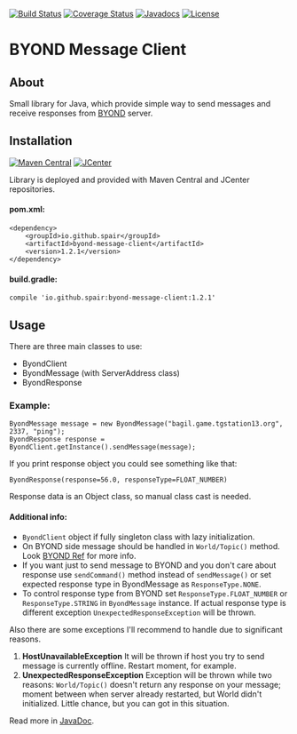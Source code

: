 [![Build Status](https://travis-ci.org/SpaiR/byond-message-client.svg?branch=master)](https://travis-ci.org/SpaiR/byond-message-client) 
[![Coverage Status](https://coveralls.io/repos/github/SpaiR/byond-message-client/badge.svg?branch=master)](https://coveralls.io/github/SpaiR/byond-message-client?branch=master)
[![Javadocs](https://www.javadoc.io/badge/io.github.spair/byond-message-client.svg)](https://www.javadoc.io/doc/io.github.spair/byond-message-client)
[![License](http://img.shields.io/badge/license-MIT-blue.svg)](http://www.opensource.org/licenses/MIT)

# BYOND Message Client
## About 
Small library for Java, which provide simple way to send messages and receive responses from [BYOND](http://www.byond.com/) server.

## Installation
[![Maven Central](https://img.shields.io/maven-central/v/io.github.spair/byond-message-client.svg?style=flat)](https://maven-badges.herokuapp.com/maven-central/io.github.spair/byond-message-client)
[![JCenter](https://img.shields.io/bintray/v/spair/io.github.spair/byond-message-client.svg?label=jcenter)](https://bintray.com/spair/io.github.spair/byond-message-client/_latestVersion)

Library is deployed and provided with Maven Central and JCenter repositories.
#### pom.xml:
```
<dependency>
    <groupId>io.github.spair</groupId>
    <artifactId>byond-message-client</artifactId>
    <version>1.2.1</version>
</dependency>
```
#### build.gradle:
```
compile 'io.github.spair:byond-message-client:1.2.1'
```

## Usage
There are three main classes to use:
- ByondClient
- ByondMessage (with ServerAddress class)
- ByondResponse

### Example:
```
ByondMessage message = new ByondMessage("bagil.game.tgstation13.org", 2337, "ping");
ByondResponse response = ByondClient.getInstance().sendMessage(message);
```
If you print response object you could see something like that: 
```
ByondResponse(response=56.0, responseType=FLOAT_NUMBER)
```
Response data is an Object class, so manual class cast is needed.

#### Additional info:
* `ByondClient` object if fully singleton class with lazy initialization.
* On BYOND side message should be handled in `World/Topic()` method. Look [BYOND Ref](http://www.byond.com/docs/ref/info.html#/world/proc/Topic) for more info.
* If you want just to send message to BYOND and you don't care about response use `sendCommand()` method instead of `sendMessage()` or set expected response type in ByondMessage as `ResponseType.NONE`.
* To control response type from BYOND set `ResponseType.FLOAT_NUMBER` or `ResponseType.STRING` in `ByondMessage` instance.
If actual response type is different exception `UnexpectedResponseException` will be thrown.

Also there are some exceptions I'll recommend to handle due to significant reasons.
1) __HostUnavailableException__ It will be thrown if host you try to send message is currently offline. Restart moment, for example.
2) __UnexpectedResponseException__ Exception will be thrown while two reasons: `World/Topic()` doesn't return any response on your message; moment between when server already restarted, but World didn't initialized. Little chance, but you can got in this situation.

Read more in [JavaDoc](https://www.javadoc.io/doc/io.github.spair/byond-message-client).
